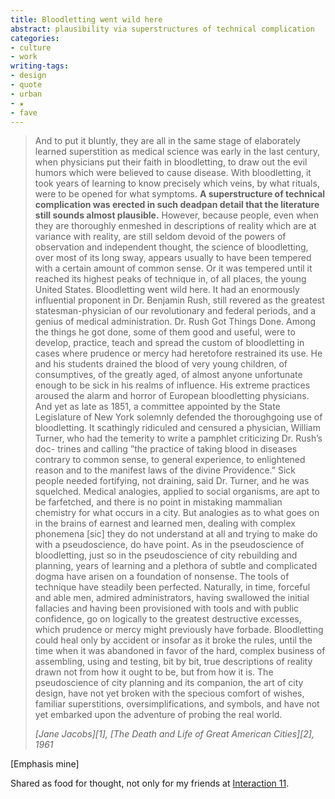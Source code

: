 ```yaml
---
title: Bloodletting went wild here
abstract: plausibility via superstructures of technical complication
categories:
- culture
- work
writing-tags:
- design
- quote
- urban
- ★
- fave
---
```


> And to put it bluntly, they are all in the same stage of elaborately learned superstition as medical science was early in the last century, when physicians put their faith in bloodletting, to draw out the evil humors which were believed to cause disease. With bloodletting, it took years of learning to know precisely which veins, by what rituals, were to be opened for what symptoms. **A superstructure of technical complication was erected in such deadpan detail that the literature still sounds almost plausible.** However, because people, even when they are thoroughly enmeshed in descriptions of reality which are at variance with reality, are still seldom devoid of the powers of observation and independent thought, the science of bloodletting, over most of its long sway, appears usually to have been tempered with a certain amount of common sense. Or it was tempered until it reached its highest peaks of technique in, of all places, the young United States. Bloodletting went wild here. It had an enormously influential proponent in Dr. Benjamin Rush, still revered as the greatest statesman-physician of our revolutionary and federal periods, and a genius of medical administration. Dr. Rush Got Things Done. Among the things he got done, some of them good and useful, were to develop, practice, teach and spread the custom of bloodletting in cases where prudence or mercy had heretofore restrained its use. He and his students drained the blood of very young children, of consumptives, of the greatly aged, of almost anyone unfortunate enough to be sick in his realms of influence. His extreme practices aroused the alarm and horror of European bloodletting physicians. And yet as late as 1851, a committee appointed by the State Legislature of New York solemnly defended the thoroughgoing use of bloodletting. It scathingly ridiculed and censured a physician, William Turner, who had the temerity to write a pamphlet criticizing Dr. Rush’s doc- trines and calling ”the practice of taking blood in diseases contrary to common sense, to general experience, to enlightened reason and to the manifest laws of the divine Providence.” Sick people needed fortifying, not draining, said Dr. Turner, and he was squelched.
> Medical analogies, applied to social organisms, are apt to be farfetched, and there is no point in mistaking mammalian chemistry for what occurs in a city. But analogies as to what goes on in the brains of earnest and learned men, dealing with complex phonemena [sic] they do not understand at all and trying to make do with a pseudoscience, do have point. As in the pseudoscience of bloodletting, just so in the pseudoscience of city rebuilding and planning, years of learning and a plethora of subtle and complicated dogma have arisen on a foundation of nonsense. The tools of technique have steadily been perfected. Naturally, in time, forceful and able men, admired administrators, having swallowed the initial fallacies and having been provisioned with tools and with public confidence, go on logically to the greatest destructive excesses, which prudence or mercy might previously have forbade. Bloodletting could heal only by accident or insofar as it broke the rules, until the time when it was abandoned in favor of the hard, complex business of assembling, using and testing, bit by bit, true descriptions of reality drawn not from how it ought to be, but from how it is. The pseudoscience of city planning and its companion, the art of city design, have not yet broken with the specious comfort of wishes, familiar superstitions, oversimplifications, and symbols, and have not yet embarked upon the adventure of probing the real world.
> <footer><cite>[Jane Jacobs][1], [The Death and Life of Great American Cities][2], 1961</cite></footer>
 [Emphasis mine]

Shared as food for thought, not only for my friends at [Interaction 11][3].

   [1]: http://www.pps.org/articles/jjacobs-2/
   [2]: http://www.goodreads.com/book/show/381359.The_Death_and_Life_of_Great_American_Cities
   [3]: http://www.ixda.org/i11/
